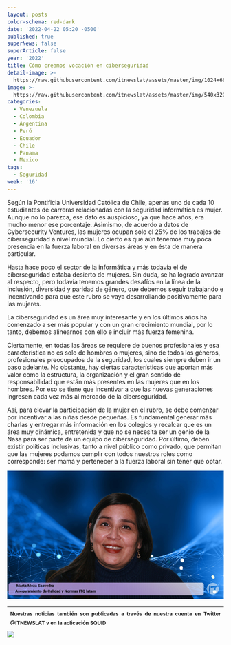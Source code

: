 ```yaml
---
layout: posts
color-schema: red-dark
date: '2022-04-22 05:20 -0500'
published: true
superNews: false
superArticle: false
year: '2022'
title: Cómo creamos vocación en ciberseguridad
detail-image: >-
  https://raw.githubusercontent.com/itnewslat/assets/master/img/1024x680/Marta-Meza-Saavedra-g.jpg
image: >-
  https://raw.githubusercontent.com/itnewslat/assets/master/img/540x320/Marta-Meza-Saavedra-p.jpg
categories:
  - Venezuela
  - Colombia
  - Argentina
  - Perú
  - Ecuador
  - Chile
  - Panama
  - Mexico
tags:
  - Seguridad
week: '16'
---
```

Según la Pontificia Universidad Católica de Chile, apenas uno de cada 10 estudiantes de carreras relacionadas con la seguridad informática es mujer. Aunque no lo parezca, ese dato es auspicioso, ya que hace años, era mucho menor ese porcentaje. Asimismo, de acuerdo a datos de Cybersecurity Ventures, las mujeres ocupan solo el 25% de los trabajos de ciberseguridad a nivel mundial.  Lo cierto es que aún tenemos muy poca presencia en la fuerza laboral en diversas áreas y en ésta de manera particular.

Hasta hace  poco el sector de la informática y más  todavía el de ciberseguridad estaba desierto de mujeres. Sin duda, se ha logrado avanzar al respecto, pero todavía tenemos grandes desafíos en la línea de la inclusión, diversidad y paridad de género,  que debemos seguir trabajando e incentivando para que este rubro se vaya desarrollando positivamente para las mujeres. 

La ciberseguridad es un área muy interesante y en los últimos años ha comenzado a ser más popular y con un gran crecimiento mundial, por lo tanto,  debemos alinearnos con ello e incluir más fuerza femenina. 

Ciertamente, en todas las áreas  se requiere de buenos profesionales y esa característica no es solo de hombres o mujeres, sino de todos los géneros,  profesionales preocupados de la seguridad, los cuales siempre deben ir un paso adelante.  No obstante, hay ciertas características que aportan más valor como la estructura, la organización y el gran sentido de responsabilidad que están más presentes en las mujeres que en los hombres. Por eso se tiene que  incentivar  a que las nuevas generaciones  ingresen cada vez más al mercado de la ciberseguridad.

Así, para elevar la  participación de la mujer en el rubro,  se debe comenzar por incentivar a las niñas desde pequeñas.  Es fundamental  generar más charlas y entregar más información en los colegios y  recalcar que es un área muy dinámica, entretenida y que no se necesita ser un genio de la Nasa para ser parte de un equipo de ciberseguridad.
Por último, deben existir políticas inclusivas, tanto a nivel público como privado, que permitan que las mujeres podamos cumplir con todos nuestros roles como corresponde: ser mamá y  pertenecer  a la fuerza laboral sin tener que optar.

![](https://raw.githubusercontent.com/itnewslat/assets/master/img/540x320/Marta-Meza-Saavedra-p.jpg)

<table style="height: 42px;" width="569">
<tbody>
<tr>
<td style="text-align: justify;"><sub><strong>Nuestras noticias también son publicadas a través de nuestra cuenta en Twitter <a href="https://twitter.com/itnewslat?lang=es">@ITNEWSLAT</a> y en la aplicación <a href="https://squidapp.co/en/">SQUID</a></strong></sub></td>
</tr>
</tbody>
</table>

<img src="https://tracker.metricool.com/c3po.jpg?hash=56f88a41e39ab42c063cc51676587a04"/>